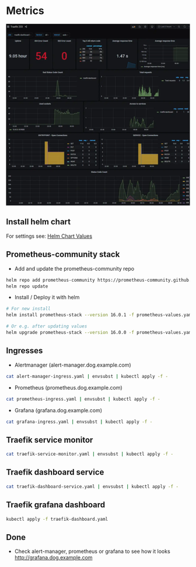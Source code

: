 # Metrics
![Grafana](./img/grafana-traefik.webp)

## Install helm chart
For settings see:
[Helm Chart Values](https://github.com/prometheus-community/helm-charts/blob/kube-prometheus-stack-16.0.1/charts/kube-prometheus-stack/values.yaml)


## Prometheus-community stack
* Add and update the prometheus-community repo
```bash
helm repo add prometheus-community https://prometheus-community.github.io/helm-charts && \
helm repo update
```
* Install / Deploy it with helm
```bash
# For new install
helm install prometheus-stack --version 16.0.1 -f prometheus-values.yaml prometheus-community/kube-prometheus-stack
```
```bash
# Or e.g. after updating values
helm upgrade prometheus-stack --version 16.0.0 -f prometheus-values.yaml prometheus-community/kube-prometheus-stack
```

## Ingresses
* Alertmanager (alert-manager.dog.example.com)
```bash
cat alert-manager-ingress.yaml | envsubst | kubectl apply -f -
```
* Prometheus (prometheus.dog.example.com)
```bash
cat prometheus-ingress.yaml | envsubst | kubectl apply -f -
```
* Grafana (grafana.dog.example.com)
```bash
cat grafana-ingress.yaml | envsubst | kubectl apply -f -
```

## Traefik service monitor
```bash
cat traefik-service-monitor.yaml | envsubst | kubectl apply -f -
```

## Traefik dashboard service
```bash
cat traefik-dashboard-service.yaml | envsubst | kubectl apply -f -
```

## Traefik grafana dashboard
```bash
kubectl apply -f traefik-dashboard.yaml
```

## Done 
* Check alert-manager, prometheus or grafana to see how it looks
<a href="http://grafana.dog.example.com" target="_blank">http://grafana.dog.example.com</a>